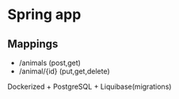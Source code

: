 # Spring app

## Mappings
* /animals (post,get)
* /animal/{id} (put,get,delete)

Dockerized + PostgreSQL + Liquibase(migrations) 